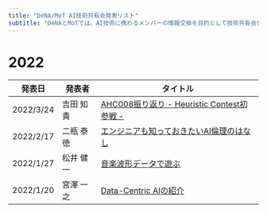 ```yaml
---
title: "DeNA/MoT AI技術共有会発表リスト"
subtitle: "DeNAとMoTでは、AI技術に携わるメンバーの情報交換を目的として技術共有会を開催しており、毎週2名から30〜40分ほどの発表があります。共有会自体はクローズドですが、社外秘情報を含まない発表についてはこちらのリストにあるように積極的に社外公開しております。"
---
```

# 2022

|発表日|発表者|タイトル|
|----|----|----|
|2022/3/24|吉田 知貴|[AHC008振り返り - Heuristic Contest初参戦 -](https://www.slideshare.net/ssuser2a48ea/ahc008-heuristic-contest-251414694)|
|2022/2/17|二瓶 泰徳|[エンジニアも知っておきたいAI倫理のはなし](https://www.slideshare.net/ssuserf7b6ad/ai-251212432)|
|2022/1/27|松井 健一|[音楽波形データで遊ぶ](https://www.slideshare.net/matsukenbook/ss-251098199)|
|2022/1/20|宮澤 一之|[Data-Centric AIの紹介](https://www.slideshare.net/KazuyukiMiyazawa/datacentric-ai)|

